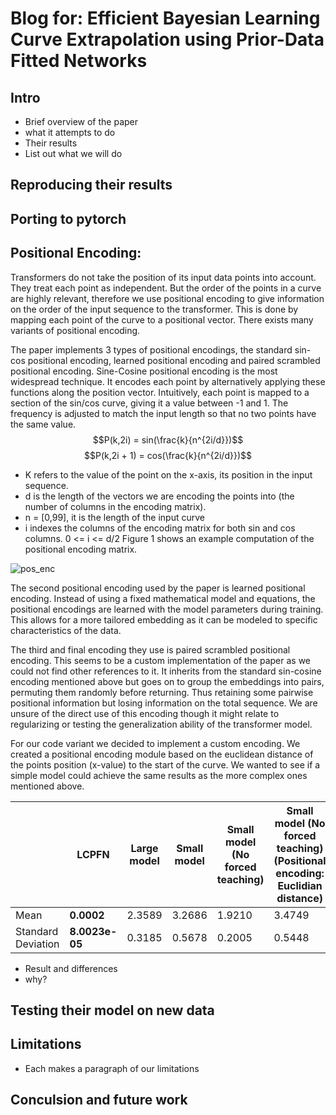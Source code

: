 # Blog for: Efficient Bayesian Learning Curve Extrapolation using Prior-Data Fitted Networks

## Intro
- Brief overview of the paper
- what it attempts to do
- Their results
- List out what we will do 
## Reproducing their results
## Porting to pytorch
## Positional Encoding:

Transformers do not take the position of its input data points into account. They treat each point as independent. But the order of the points in a curve are highly relevant, therefore we use positional encoding to give information on the order of the input sequence to the transformer. This is done by mapping each point of the curve to a positional vector. There exists many variants of positional encoding.

The paper implements 3 types of positional encodings, the standard sin-cos positional encoding, learned positional encoding and paired scrambled positional encoding. Sine-Cosine positional encoding is the most widespread technique. It encodes each point by alternatively applying these functions along the position vector. Intuitively, each point is mapped to a section of the sin/cos curve, giving it a value between -1 and 1. The frequency is adjusted to match the input length so that no two points have the same value.
$$P(k,2i) =  sin(\frac{k}{n^{2i/d}})$$
$$P(k,2i + 1) =  cos(\frac{k}{n^{2i/d}})$$
- K refers to the value of the point on the x-axis, its position in the input  sequence.
- d is the length of the vectors we are encoding the points into (the number of columns in the encoding matrix). 
- n = [0,99], it is the length of the input curve
- i indexes the columns of the encoding matrix for both sin and cos columns. 0 <= i <= d/2
Figure 1 shows an example computation of the positional encoding matrix.

![pos_enc](https://github.com/Remi-Lejeune/deep-learning-project/assets/72941971/70a6e302-4e3c-4022-af1f-aa2f13c2f850)

The second positional encoding used by the paper is learned positional encoding. Instead of using a fixed mathematical model and equations, the positional encodings are learned with the model parameters during training. This allows for a more tailored embedding as it can be modeled to specific characteristics of the data. 

The third and final encoding they use is paired scrambled positional encoding. This seems to be a custom implementation of the paper as we could not find other references to it. It inherits from the standard sin-cosine encoding mentioned above but goes on  to group the embeddings into pairs, permuting them randomly before returning. Thus retaining some pairwise positional information but losing information on the total sequence. We are unsure of  the direct use of this encoding though it might relate to regularizing or testing the generalization ability of the transformer model.

For our code variant we decided to implement a custom encoding. We created a positional encoding module based on the euclidean distance of the points position (x-value) to the start of the curve. We wanted to see if a simple model could achieve the same results as the more complex ones mentioned above.

|   | LCPFN | Large model | Small model | Small model (No forced teaching) | Small  model (No  forced teaching) (Positional encoding: Euclidian distance)|
| ------------- | ------------- | ------------- | ------------- | ------------- | ------------- |
| Mean  |  **0.0002**  | 2.3589 | 3.2686 | 1.9210 | 3.4749 |
| Standard Deviation  | **8.0023e-05**  | 0.3185 | 0.5678 | 0.2005 | 0.5448 |


- Result and differences 
- why?



## Testing their model on new data
## Limitations
- Each makes a paragraph of our limitations
## Conculsion and future work
